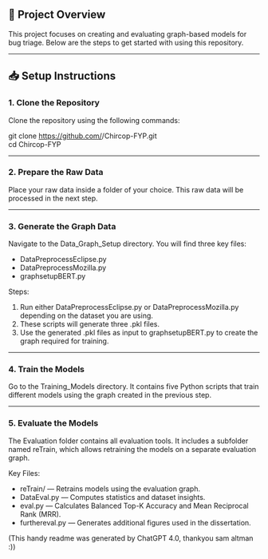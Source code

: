 ## 📘 Project Overview

This project focuses on creating and evaluating graph-based models for bug triage. Below are the steps to get started with using this repository.

---

## 📥 Setup Instructions

### 1. Clone the Repository

Clone the repository using the following commands:

git clone https://github.com/<your-username>/Chircop-FYP.git  
cd Chircop-FYP

---

### 2. Prepare the Raw Data

Place your raw data inside a folder of your choice. This raw data will be processed in the next step.

---

### 3. Generate the Graph Data

Navigate to the Data_Graph_Setup directory. You will find three key files:

- DataPreprocessEclipse.py  
- DataPreprocessMozilla.py  
- graphsetupBERT.py  

Steps:  
1. Run either DataPreprocessEclipse.py or DataPreprocessMozilla.py depending on the dataset you are using.  
2. These scripts will generate three .pkl files.  
3. Use the generated .pkl files as input to graphsetupBERT.py to create the graph required for training.

---

### 4. Train the Models

Go to the Training_Models directory. It contains five Python scripts that train different models using the graph created in the previous step.

---

### 5. Evaluate the Models

The Evaluation folder contains all evaluation tools. It includes a subfolder named reTrain, which allows retraining the models on a separate evaluation graph.

Key Files:  
- reTrain/ — Retrains models using the evaluation graph.  
- DataEval.py — Computes statistics and dataset insights.  
- eval.py — Calculates Balanced Top-K Accuracy and Mean Reciprocal Rank (MRR).  
- furthereval.py — Generates additional figures used in the dissertation.


(This handy readme was generated by ChatGPT 4.0, thankyou sam altman :)) 
